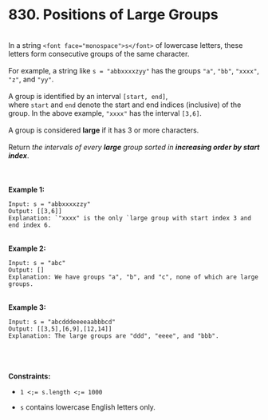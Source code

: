 # 830. Positions of Large Groups

<br />In a string `<font face="monospace">s</font>` of lowercase letters, these letters form consecutive groups of the same character.<br />
<br />For example, a string like `s = "abbxxxxzyy"` has the groups `"a"`, `"bb"`, `"xxxx"`, `"z"`, and `"yy"`.<br />
<br />A group is identified by an interval `[start, end]`, where `start` and `end` denote the start and end indices (inclusive) of the group. In the above example, `"xxxx"` has the interval `[3,6]`.<br />
<br />A group is considered **large** if it has 3 or more characters.<br />
<br />Return <em>the intervals of every **large** group sorted in **increasing order by start index**</em>.<br />
<br /> <br />
<br />**Example 1:**<br />
```
Input: s = "abbxxxxzzy"
Output: [[3,6]]
Explanation: `"xxxx" is the only `large group with start index 3 and end index 6.
```
<br />**Example 2:**<br />
```
Input: s = "abc"
Output: []
Explanation: We have groups "a", "b", and "c", none of which are large groups.
```
<br />**Example 3:**<br />
```
Input: s = "abcdddeeeeaabbbcd"
Output: [[3,5],[6,9],[12,14]]
Explanation: The large groups are "ddd", "eeee", and "bbb".
```
<br /> <br />
<br />**Constraints:**<br />

* `1 <;= s.length <;= 1000`

* `s` contains lowercase English letters only.
